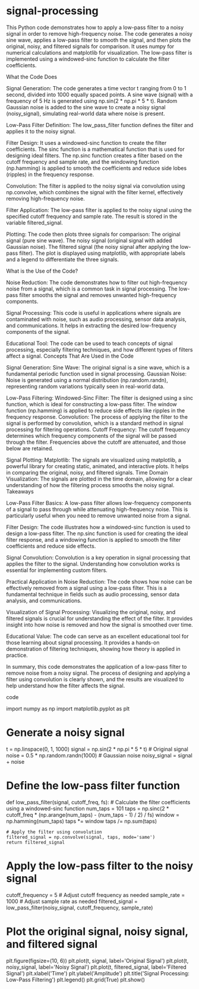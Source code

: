 # signal-processing
This Python code demonstrates how to apply a low-pass filter to a noisy signal in order to remove high-frequency noise. The code generates a noisy sine wave, applies a low-pass filter to smooth the signal, and then plots the original, noisy, and filtered signals for comparison. It uses numpy for numerical calculations and matplotlib for visualization. The low-pass filter is implemented using a windowed-sinc function to calculate the filter coefficients.

What the Code Does

Signal Generation:
The code generates a time vector t ranging from 0 to 1 second, divided into 1000 equally spaced points. A sine wave (signal) with a frequency of 5 Hz is generated using np.sin(2 * np.pi * 5 * t).
Random Gaussian noise is added to the sine wave to create a noisy signal (noisy_signal), simulating real-world data where noise is present.

Low-Pass Filter Definition:
The low_pass_filter function defines the filter and applies it to the noisy signal.

Filter Design: It uses a windowed-sinc function to create the filter coefficients. The sinc function is a mathematical function that is used for designing ideal filters. The np.sinc function creates a filter based on the cutoff frequency and sample rate, and the windowing function (np.hamming) is applied to smooth the coefficients and reduce side lobes (ripples) in the frequency response.

Convolution: The filter is applied to the noisy signal via convolution using np.convolve, which combines the signal with the filter kernel, effectively removing high-frequency noise.

Filter Application:
The low-pass filter is applied to the noisy signal using the specified cutoff frequency and sample rate. The result is stored in the variable filtered_signal.

Plotting:
The code then plots three signals for comparison:
The original signal (pure sine wave).
The noisy signal (original signal with added Gaussian noise).
The filtered signal (the noisy signal after applying the low-pass filter).
The plot is displayed using matplotlib, with appropriate labels and a legend to differentiate the three signals.

What is the Use of the Code?

Noise Reduction: The code demonstrates how to filter out high-frequency noise from a signal, which is a common task in signal processing. The low-pass filter smooths the signal and removes unwanted high-frequency components.

Signal Processing: This code is useful in applications where signals are contaminated with noise, such as audio processing, sensor data analysis, and communications. It helps in extracting the desired low-frequency components of the signal.

Educational Tool: The code can be used to teach concepts of signal processing, especially filtering techniques, and how different types of filters affect a signal.
Concepts That Are Used in the Code

Signal Generation:
Sine Wave: The original signal is a sine wave, which is a fundamental periodic function used in signal processing.
Gaussian Noise: Noise is generated using a normal distribution (np.random.randn), representing random variations typically seen in real-world data.

Low-Pass Filtering:
Windowed-Sinc Filter: The filter is designed using a sinc function, which is ideal for constructing a low-pass filter. The window function (np.hamming) is applied to reduce side effects like ripples in the frequency response.
Convolution: The process of applying the filter to the signal is performed by convolution, which is a standard method in signal processing for filtering operations.
Cutoff Frequency: The cutoff frequency determines which frequency components of the signal will be passed through the filter. Frequencies above the cutoff are attenuated, and those below are retained.

Signal Plotting:
Matplotlib: The signals are visualized using matplotlib, a powerful library for creating static, animated, and interactive plots. It helps in comparing the original, noisy, and filtered signals.
Time Domain Visualization: The signals are plotted in the time domain, allowing for a clear understanding of how the filtering process smooths the noisy signal.
Takeaways

Low-Pass Filter Basics:
A low-pass filter allows low-frequency components of a signal to pass through while attenuating high-frequency noise. This is particularly useful when you need to remove unwanted noise from a signal.

Filter Design:
The code illustrates how a windowed-sinc function is used to design a low-pass filter. The np.sinc function is used for creating the ideal filter response, and a windowing function is applied to smooth the filter coefficients and reduce side effects.

Signal Convolution:
Convolution is a key operation in signal processing that applies the filter to the signal. Understanding how convolution works is essential for implementing custom filters.

Practical Application in Noise Reduction:
The code shows how noise can be effectively removed from a signal using a low-pass filter. This is a fundamental technique in fields such as audio processing, sensor data analysis, and communications.

Visualization of Signal Processing:
Visualizing the original, noisy, and filtered signals is crucial for understanding the effect of the filter. It provides insight into how noise is removed and how the signal is smoothed over time.

Educational Value:
The code can serve as an excellent educational tool for those learning about signal processing. It provides a hands-on demonstration of filtering techniques, showing how theory is applied in practice.

In summary, this code demonstrates the application of a low-pass filter to remove noise from a noisy signal. The process of designing and applying a filter using convolution is clearly shown, and the results are visualized to help understand how the filter affects the signal.



code

import numpy as np
import matplotlib.pyplot as plt

# Generate a noisy signal
t = np.linspace(0, 1, 1000)
signal = np.sin(2 * np.pi * 5 * t)  # Original signal
noise = 0.5 * np.random.randn(1000)  # Gaussian noise
noisy_signal = signal + noise

# Define the low-pass filter function
def low_pass_filter(signal, cutoff_freq, fs):
    # Calculate the filter coefficients using a windowed-sinc function
    num_taps = 101
    taps = np.sinc(2 * cutoff_freq * (np.arange(num_taps) - (num_taps - 1) / 2) / fs)
    window = np.hamming(num_taps)
    taps *= window
    taps /= np.sum(taps)
    
    # Apply the filter using convolution
    filtered_signal = np.convolve(signal, taps, mode='same')
    return filtered_signal

# Apply the low-pass filter to the noisy signal
cutoff_frequency = 5  # Adjust cutoff frequency as needed
sample_rate = 1000  # Adjust sample rate as needed
filtered_signal = low_pass_filter(noisy_signal, cutoff_frequency, sample_rate)

# Plot the original signal, noisy signal, and filtered signal
plt.figure(figsize=(10, 6))
plt.plot(t, signal, label='Original Signal')
plt.plot(t, noisy_signal, label='Noisy Signal')
plt.plot(t, filtered_signal, label='Filtered Signal')
plt.xlabel('Time')
plt.ylabel('Amplitude')
plt.title('Signal Processing: Low-Pass Filtering')
plt.legend()
plt.grid(True)
plt.show()
